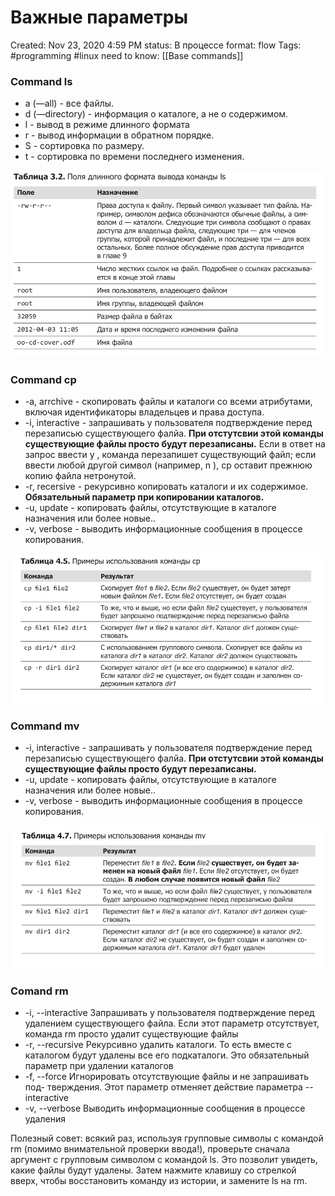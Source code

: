 # Важные параметры

Created: Nov 23, 2020 4:59 PM
status: В процессе
format: flow
Tags: #programming #linux 
need to know: [[Base commands]]

### Command ls

 - a (—all) - все файлы.
 - d (—directory) - информация о каталоге, а не о содержимом.
 - l - вывод в режиме длинного формата
 - r - вывод информации в обратном порядке.
 - S - сортировка по размеру.
 - t - сортировка по времени последнего изменения.

![%D0%92%D0%B0%D0%B6%D0%BD%D1%8B%D0%B5%20%D0%BF%D0%B0%D1%80%D0%B0%D0%BC%D0%B5%D1%82%D1%80%D1%8B%207a0a7667c1c2438bb67999e182ae73f3/Untitled%201.png](Images/Programming/%D0%92%D0%B0%D0%B6%D0%BD%D1%8B%D0%B5%20%D0%BF%D0%B0%D1%80%D0%B0%D0%BC%D0%B5%D1%82%D1%80%D1%8B%207a0a7667c1c2438bb67999e182ae73f3/Untitled%201.png)

### Command cp

- -a, arrchive - скопировать файлы и каталоги со всеми атрибутами, включая идентификаторы владельцев и права доступа.
- -i, interactive - запрашивать у пользователя подтверждение перед перезаписью существующего фалйа. **При отстутсвии этой команды существующие файлы просто будут перезаписаны.**  Если в ответ на запрос ввести y , команда перезапишет существующий файл; если ввести любой другой символ (например, n ), cp оставит прежнюю копию файла нетронутой.
- -r, recersive - рекурсивно копировать каталоги и их содержимое. **Обязательный параметр при копировании каталогов.**
- -u, update - копировать файлы, отсутствующие в каталоге назначения или более новые..
- -v, verbose - выводить информационные сообщения в процессе копирования.

![%D0%92%D0%B0%D0%B6%D0%BD%D1%8B%D0%B5%20%D0%BF%D0%B0%D1%80%D0%B0%D0%BC%D0%B5%D1%82%D1%80%D1%8B%207a0a7667c1c2438bb67999e182ae73f3/Untitled%202.png](Images/Programming/%D0%92%D0%B0%D0%B6%D0%BD%D1%8B%D0%B5%20%D0%BF%D0%B0%D1%80%D0%B0%D0%BC%D0%B5%D1%82%D1%80%D1%8B%207a0a7667c1c2438bb67999e182ae73f3/Untitled%202.png)

### Command mv

- -i, interactive - запрашивать у пользователя подтверждение перед перезаписью существующего фалйа. **При отстутсвии этой команды существующие файлы просто будут перезаписаны.**
- -u, update - копировать файлы, отсутствующие в каталоге назначения или более новые..
- -v, verbose - выводить информационные сообщения в процессе копирования.

![%D0%92%D0%B0%D0%B6%D0%BD%D1%8B%D0%B5%20%D0%BF%D0%B0%D1%80%D0%B0%D0%BC%D0%B5%D1%82%D1%80%D1%8B%207a0a7667c1c2438bb67999e182ae73f3/Untitled%203.png](Images/Programming/%D0%92%D0%B0%D0%B6%D0%BD%D1%8B%D0%B5%20%D0%BF%D0%B0%D1%80%D0%B0%D0%BC%D0%B5%D1%82%D1%80%D1%8B%207a0a7667c1c2438bb67999e182ae73f3/Untitled%203.png)

### Comand rm

- -i, --interactive Запрашивать у пользователя подтверждение перед удалением
существующего файла. Если этот параметр отсутствует,
команда rm просто удалит существующие файлы
- -r, --recursive Рекурсивно удалить каталоги. То есть вместе с каталогом будут
удалены все его подкаталоги. Это обязательный параметр при
удалении каталогов
- -f, --force Игнорировать отсутствующие файлы и не запрашивать под-
тверждения. Этот параметр отменяет действие параметра
--interactive
- -v, --verbose Выводить информационные сообщения в процессе удаления

Полезный совет: всякий раз, используя групповые символы с командой rm (помимо
внимательной проверки ввода!), проверьте сначала аргумент с групповым символом
с командой ls. Это позволит увидеть, какие файлы будут удалены. Затем нажмите клавишу со стрелкой вверх, чтобы восстановить команду из истории, и замените ls на rm.